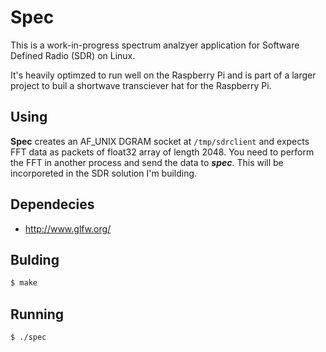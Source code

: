 # Spec

This is a work-in-progress spectrum analzyer application for Software Defined Radio (SDR) on Linux.

It's heavily optimzed to run well on the Raspberry Pi and is part of a larger project to buil a shortwave
transciever hat for the Raspberry Pi.

## Using

**Spec** creates an AF_UNIX DGRAM socket at ```/tmp/sdrclient``` and expects FFT data as packets of float32 array of length 2048.
You need to perform the FFT in another process and send the data to ***spec***. This will be incorporeted in the SDR solution I'm building.

## Dependecies

* http://www.glfw.org/

## Bulding

```bash
$ make
```

## Running

```
$ ./spec
```

